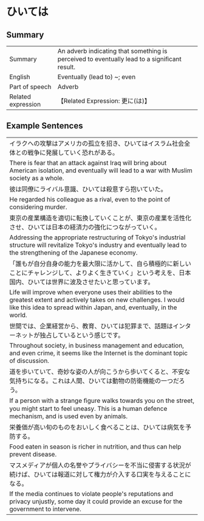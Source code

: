 # ひいては

## Summary

<table><tr>   <td>Summary</td>   <td>An adverb indicating that something is perceived to eventually lead to a signiﬁcant result.</td></tr><tr>   <td>English</td>   <td>Eventually (lead to) ~; even</td></tr><tr>   <td>Part of speech</td>   <td>Adverb</td></tr><tr>   <td>Related expression</td>   <td>【Related Expression: 更に(は)】</td></tr></table>

## Example Sentences

<table><tr><td>イラクへの攻撃はアメリカの孤立を招き、ひいてはイスラム社会全体との戦争に発展していく恐れがある。</td></tr><tr><td>There is fear that an attack against Iraq will bring about American isolation, and eventually will lead to a war with Muslim society as a whole.</td></tr><tr><td>彼は同僚にライバル意識、ひいては殺意すら抱いていた。</td></tr><tr><td>He regarded his colleague as a rival, even to the point of considering murder.</td></tr><tr><td>東京の産業構造を適切に転換していくことが、東京の産業を活性化させ、ひいては日本の経済力の強化につながっていく。</td></tr><tr><td>Addressing the appropriate restructuring of Tokyo's industrial structure will revitalize Tokyo's industry and eventually lead to the strengthening of the Japanese economy.</td></tr><tr><td>「誰もが自分自身の能力を最大限に活かして、自ら積極的に新しいことにチャレンジして、よりよく生きていく」という考えを、日本国内、ひいては世界に波及させたいと思っています。</td></tr><tr><td>Life will improve when everyone uses their abilities to the greatest extent and actively takes on new challenges. I would like this idea to spread within Japan, and, eventually, in the world.</td></tr><tr><td>世間では、企業経営から、教育、ひいては犯罪まで、話題はインターネットが独占しているという感じです。</td></tr><tr><td>Throughout society, in business management and education, and even crime, it seems like the Internet is the dominant topic of discussion.</td></tr><tr><td>道を歩いていて、奇妙な姿の人が向こうから歩いてくると、不安な気持ちになる。これは人間、ひいては動物の防衛機能の一つだろう。</td></tr><tr><td>If a person with a strange ﬁgure walks towards you on the street, you might start to feel uneasy. This is a human defence mechanism, and is used even by animals.</td></tr><tr><td>栄養価が高い旬のものをおいしく食べることは、ひいては病気を予防する。</td></tr><tr><td>Food eaten in season is richer in nutrition, and thus can help prevent disease.</td></tr><tr><td>マスメディアが個人の名誉やプライバシーを不当に侵害する状況が続けば、ひいては報道に対して権力が介入する口実を与えることになる。</td></tr><tr><td>If the media continues to violate people's reputations and privacy unjustly, some day it could provide an excuse for the government to intervene.</td></tr></table>

